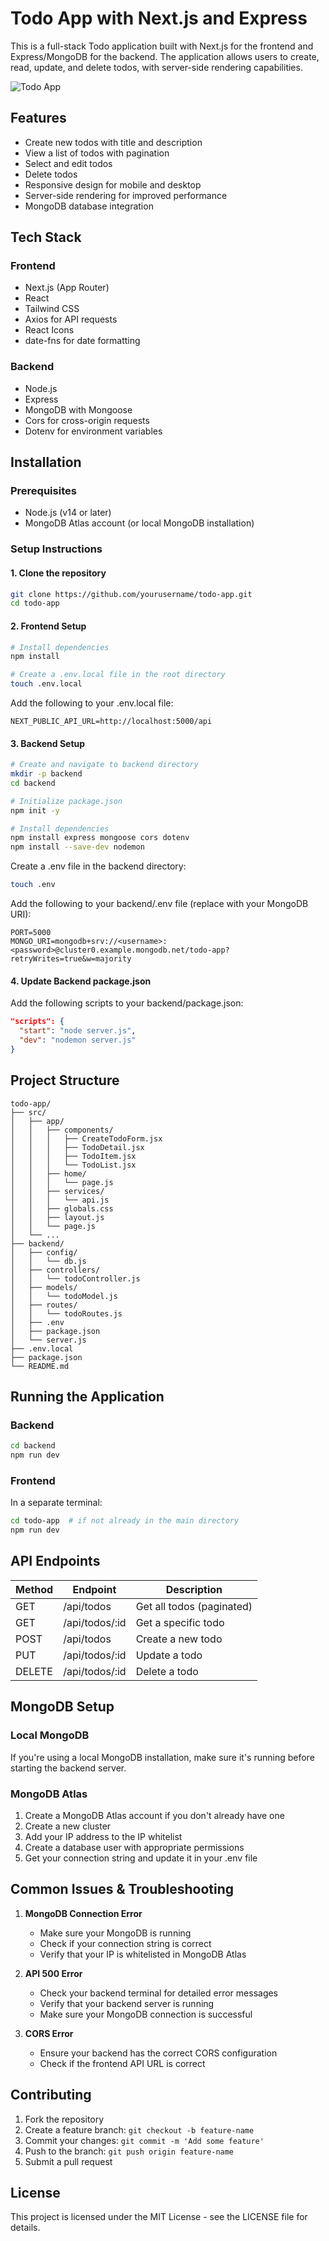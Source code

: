 # Todo App with Next.js and Express

This is a full-stack Todo application built with Next.js for the frontend and Express/MongoDB for the backend. The application allows users to create, read, update, and delete todos, with server-side rendering capabilities.

![Todo App](https://via.placeholder.com/800x400?text=Todo+App)

## Features

- Create new todos with title and description
- View a list of todos with pagination
- Select and edit todos
- Delete todos
- Responsive design for mobile and desktop
- Server-side rendering for improved performance
- MongoDB database integration

## Tech Stack

### Frontend
- Next.js (App Router)
- React
- Tailwind CSS
- Axios for API requests
- React Icons
- date-fns for date formatting

### Backend
- Node.js
- Express
- MongoDB with Mongoose
- Cors for cross-origin requests
- Dotenv for environment variables

## Installation

### Prerequisites
- Node.js (v14 or later)
- MongoDB Atlas account (or local MongoDB installation)

### Setup Instructions

#### 1. Clone the repository
```bash
git clone https://github.com/yourusername/todo-app.git
cd todo-app
```

#### 2. Frontend Setup
```bash
# Install dependencies
npm install

# Create a .env.local file in the root directory
touch .env.local
```

Add the following to your .env.local file:
```
NEXT_PUBLIC_API_URL=http://localhost:5000/api
```

#### 3. Backend Setup
```bash
# Create and navigate to backend directory
mkdir -p backend
cd backend

# Initialize package.json
npm init -y

# Install dependencies
npm install express mongoose cors dotenv
npm install --save-dev nodemon
```

Create a .env file in the backend directory:
```bash
touch .env
```

Add the following to your backend/.env file (replace with your MongoDB URI):
```
PORT=5000
MONGO_URI=mongodb+srv://<username>:<password>@cluster0.example.mongodb.net/todo-app?retryWrites=true&w=majority
```

#### 4. Update Backend package.json

Add the following scripts to your backend/package.json:
```json
"scripts": {
  "start": "node server.js",
  "dev": "nodemon server.js"
}
```

## Project Structure

```
todo-app/
├── src/
│   ├── app/
│   │   ├── components/
│   │   │   ├── CreateTodoForm.jsx
│   │   │   ├── TodoDetail.jsx
│   │   │   ├── TodoItem.jsx
│   │   │   └── TodoList.jsx
│   │   ├── home/
│   │   │   └── page.js
│   │   ├── services/
│   │   │   └── api.js
│   │   ├── globals.css
│   │   ├── layout.js
│   │   └── page.js
│   └── ...
├── backend/
│   ├── config/
│   │   └── db.js
│   ├── controllers/
│   │   └── todoController.js
│   ├── models/
│   │   └── todoModel.js
│   ├── routes/
│   │   └── todoRoutes.js
│   ├── .env
│   ├── package.json
│   └── server.js
├── .env.local
├── package.json
└── README.md
```

## Running the Application

### Backend
```bash
cd backend
npm run dev
```

### Frontend
In a separate terminal:
```bash
cd todo-app  # if not already in the main directory
npm run dev
```

## API Endpoints

| Method | Endpoint | Description |
|--------|----------|-------------|
| GET | /api/todos | Get all todos (paginated) |
| GET | /api/todos/:id | Get a specific todo |
| POST | /api/todos | Create a new todo |
| PUT | /api/todos/:id | Update a todo |
| DELETE | /api/todos/:id | Delete a todo |

## MongoDB Setup

### Local MongoDB
If you're using a local MongoDB installation, make sure it's running before starting the backend server.

### MongoDB Atlas
1. Create a MongoDB Atlas account if you don't already have one
2. Create a new cluster
3. Add your IP address to the IP whitelist
4. Create a database user with appropriate permissions
5. Get your connection string and update it in your .env file

## Common Issues & Troubleshooting

1. **MongoDB Connection Error**
   - Make sure your MongoDB is running
   - Check if your connection string is correct
   - Verify that your IP is whitelisted in MongoDB Atlas

2. **API 500 Error**
   - Check your backend terminal for detailed error messages
   - Verify that your backend server is running
   - Make sure your MongoDB connection is successful

3. **CORS Error**
   - Ensure your backend has the correct CORS configuration
   - Check if the frontend API URL is correct

## Contributing

1. Fork the repository
2. Create a feature branch: `git checkout -b feature-name`
3. Commit your changes: `git commit -m 'Add some feature'`
4. Push to the branch: `git push origin feature-name`
5. Submit a pull request

## License

This project is licensed under the MIT License - see the LICENSE file for details.
